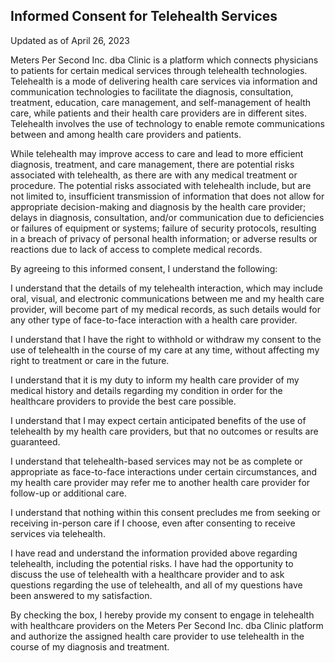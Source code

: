 ## Informed Consent for Telehealth Services
Updated as of April 26, 2023

Meters Per Second Inc. dba Clinic is a platform which connects physicians to patients for certain medical services through telehealth technologies.  Telehealth is a mode of delivering health care services via information and communication technologies to facilitate the diagnosis, consultation, treatment, education, care management, and self-management of health care, while patients and their health care providers are in different sites.  Telehealth involves the use of technology to enable remote communications between and among health care providers and patients.  

While telehealth may improve access to care and lead to more efficient diagnosis, treatment, and care management, there are potential risks associated with telehealth, as there are with any medical treatment or procedure.  The potential risks associated with telehealth include, but are not limited to, insufficient transmission of information that does not allow for appropriate decision-making and diagnosis by the health care provider; delays in diagnosis, consultation, and/or communication due to deficiencies or failures of equipment or systems; failure of security protocols, resulting in a breach of privacy of personal health information; or adverse results or reactions due to lack of access to complete medical records.

By agreeing to this informed consent, I understand the following:

I understand that the details of my telehealth interaction, which may include oral, visual, and electronic communications between me and my health care provider, will become part of my medical records, as such details would for any other type of face-to-face interaction with a health care provider.  

I understand that I have the right to withhold or withdraw my consent to the use of telehealth in the course of my care at any time, without affecting my right to treatment or care in the future.

I understand that it is my duty to inform my health care provider of my medical history and details regarding my condition in order for the healthcare providers to provide the best care possible.

I understand that I may expect certain anticipated benefits of the use of telehealth by my health care providers, but that no outcomes or results are guaranteed.

I understand that telehealth-based services may not be as complete or appropriate as face-to-face interactions under certain circumstances, and my health care provider may refer me to another health care provider for follow-up or additional care.

I understand that nothing within this consent precludes me from seeking or receiving in-person care if I choose, even after consenting to receive services via telehealth.

I have read and understand the information provided above regarding telehealth, including the potential risks. I have had the opportunity to discuss the use of telehealth with a healthcare provider and to ask questions regarding the use of telehealth, and all of my questions have been answered to my satisfaction.

By checking the box, I hereby provide my consent to engage in telehealth with healthcare providers on the Meters Per Second Inc. dba Clinic platform and authorize the assigned health care provider to use telehealth in the course of my diagnosis and treatment.
